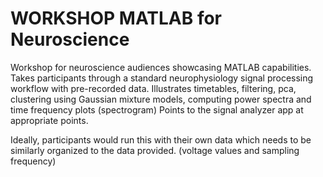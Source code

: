 # WORKSHOP MATLAB for Neuroscience

Workshop for neuroscience audiences showcasing MATLAB capabilities.  
Takes participants through a standard neurophysiology signal processing workflow with pre-recorded data.
Illustrates timetables, filtering, pca, clustering using Gaussian mixture models, computing power spectra and time frequency plots (spectrogram)
Points to the signal analyzer app at appropriate points.

Ideally, participants would run this with their own data which needs to be similarly organized to the data provided. (voltage values and sampling frequency)